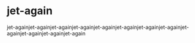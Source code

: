 # jet-again
jet-againjet-againjet-againjet-againjet-againjet-againjet-againjet-againjet-againjet-againjet-againjet-again
